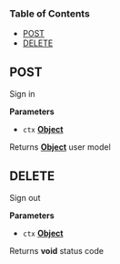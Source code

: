 <!-- Generated by documentation.js. Update this documentation by updating the source code. -->

### Table of Contents

-   [POST][1]
-   [DELETE][2]

## POST

Sign in

**Parameters**

-   `ctx` **[Object][3]** 

Returns **[Object][3]** user model

## DELETE

Sign out

**Parameters**

-   `ctx` **[Object][3]** 

Returns **void** status code

[1]: #post

[2]: #delete

[3]: https://developer.mozilla.org/docs/Web/JavaScript/Reference/Global_Objects/Object
